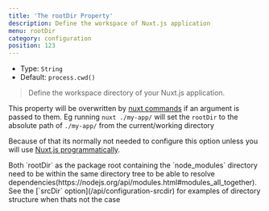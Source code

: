 ```yaml
---
title: 'The rootDir Property'
description: Define the workspace of Nuxt.js application
menu: rootDir
category: configuration
position: 123
---
```


- Type: `String`
- Default: `process.cwd()`

> Define the workspace directory of your Nuxt.js application.

This property will be overwritten by [nuxt commands](/guide/commands) if an argument is passed to them. Eg running `nuxt ./my-app/` will set the `rootDir` to the absolute path of `./my-app/` from the current/working directory

Because of that its normally not needed to configure this option unless you will use [Nuxt.js programmatically](/api/nuxt).

<div class="Alert Alert--blue">
Both `rootDir` as the package root containing the `node_modules` directory need to be within the same directory tree to be able to <NuxtLink to="">resolve dependencies</NuxtLink>(https://nodejs.org/api/modules.html#modules_all_together).
See the [`srcDir` option](/api/configuration-srcdir) for examples of directory structure when thats not the case
</div>
